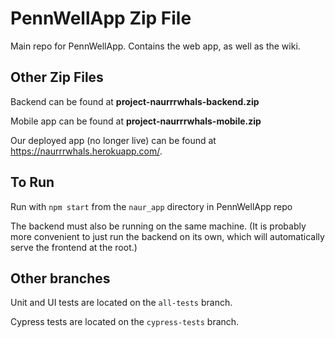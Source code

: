 # PennWellApp Zip File
Main repo for PennWellApp. Contains the web app, as well as the wiki.

## Other Zip Files
Backend can be found at **project-naurrrwhals-backend.zip**

Mobile app can be found at **project-naurrrwhals-mobile.zip**

Our deployed app (no longer live) can be found at https://naurrrwhals.herokuapp.com/.

## To Run
Run with `npm start` from the `naur_app` directory in PennWellApp repo

The backend must also be running on the same machine. (It is probably more convenient to just run the backend on its own, which will automatically serve the frontend at the root.)

## Other branches
Unit and UI tests are located on the `all-tests` branch.

Cypress tests are located on the `cypress-tests` branch.
